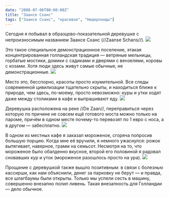 ```yaml
---
date: "2008-07-06T00:00:00Z"
title: "Заансе Сханс"
tags: ["Заансе Сханс", "красивое", "Нидерланды"]
---
```


Сегодня я побывал в образцово-показательной деревушке с непроизносимым названием Заансе Сханс (//Zaanse Schans//).
![](img:2.bp.blogspot.com/-KYJY4nlm23c/T3S2dp3MpuI/AAAAAAAAOI8/0lSPx5Y7mv8/s1600/P1000668.picasaweb.jpg:a)

<!--more-->

Это такое специальное демонстрационное поселение, этакая концентрированная голландская традиция — ветряные мельницы, горбатые мостики, домики с садиками и дверями с вензелями, коровы с козами. Хотя люди здесь живут самые обычные, не демонстрационные.
![](img:1.bp.blogspot.com/-XCz0lNbesDQ/T3S2cBOwfJI/AAAAAAAAOI0/-D_mKMs_UaU/s1600/P1000660.picasaweb.jpg:a)

Место это, бесспорно, красоты просто изумительной. Все следы современной цивилизации тщательно скрыты, и находиться ближе к природе, чем здесь, по-моему, просто невозможно: куры и утки ходят даже между столиками в кафе и выпрашивают еду.
![](img:2.bp.blogspot.com/-jpRRT4IhTqE/T3S2hTo5_DI/AAAAAAAAOJM/32Grp1Y15AU/s1600/P1000675.picasaweb.jpg:a)

Деревушка расположена на реке //De Zaan//, переправиться через которую по причине не совсем ещё готового моста можно только на пароме, причём в одном месте почему-то перевозят по 1 евро с носа, а в другом — забесплатно.
![](img:3.bp.blogspot.com/-vYiMT5NZg-Q/T3S2is0_Q_I/AAAAAAAAOJU/rqjHf549fM4/s1600/P1000671.picasaweb.jpg:a)

В одном из местных кафе я заказал мороженое, сгоряча попросив большую порцию. Когда мне её вручили, я немного ужаснулся: рожок вытягивает, наверное, грамм на семьсот. Несмотря на то, что мороженое было обалденно вкусное, второй его половиной я радовал сновавших кур и уток (мороженое разошлось просто на ура).
![](img:3.bp.blogspot.com/-0Aqe9sD2lCY/T3S2fq_UeZI/AAAAAAAAOJE/oVem-oP6MV0/s1600/P1000662.picasaweb.jpg:a)

Прощание с деревушкой также вышло позитивным: в связи с болезнью кассирши, как нам объяснили, денег за парковку не берут — и правда, все шлагбаумы были открыты. Только мы успели сесть в машину, совершенно внезапно полил ливень. Такая внезапность для Голландии — дело обычное.

